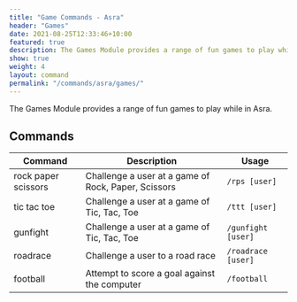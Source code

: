 ```yaml
---
title: "Game Commands - Asra"
header: "Games"
date: 2021-08-25T12:33:46+10:00
featured: true
description: The Games Module provides a range of fun games to play while in Asra.
show: true
weight: 4
layout: command
permalink: "/commands/asra/games/"
---
```


The Games Module provides a range of fun games to play while in Asra.

## Commands

| Command             | Description                                                   | Usage                         |
| ------------------- | ------------------------------------------------------------- | ----------------------------- |
| rock paper scissors | Challenge a user at a game of Rock, Paper, Scissors           | `/rps [user]`                 |
| tic tac toe         | Challenge a user at a game of Tic, Tac, Toe                   | `/ttt [user]`                 |
| gunfight            | Challenge a user at a game of Tic, Tac, Toe                   | `/gunfight [user]`            |
| roadrace            | Challenge a user to a road race                               | `/roadrace [user]`            |
| football            | Attempt to score a goal against the computer                  | `/football`                   |
